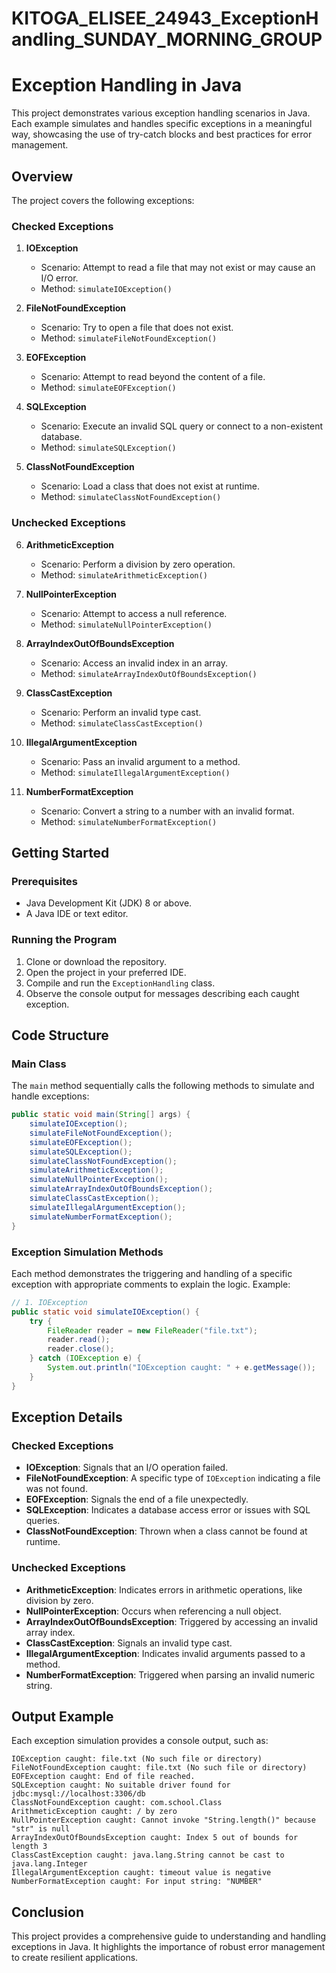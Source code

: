# KITOGA_ELISEE_24943_ExceptionHandling_SUNDAY_MORNING_GROUP
# Exception Handling in Java

This project demonstrates various exception handling scenarios in Java. Each example simulates and handles specific exceptions in a meaningful way, showcasing the use of try-catch blocks and best practices for error management.

## Overview

The project covers the following exceptions:

### Checked Exceptions
1. **IOException**
   - Scenario: Attempt to read a file that may not exist or may cause an I/O error.
   - Method: `simulateIOException()`

2. **FileNotFoundException**
   - Scenario: Try to open a file that does not exist.
   - Method: `simulateFileNotFoundException()`

3. **EOFException**
   - Scenario: Attempt to read beyond the content of a file.
   - Method: `simulateEOFException()`

4. **SQLException**
   - Scenario: Execute an invalid SQL query or connect to a non-existent database.
   - Method: `simulateSQLException()`

5. **ClassNotFoundException**
   - Scenario: Load a class that does not exist at runtime.
   - Method: `simulateClassNotFoundException()`

### Unchecked Exceptions
6. **ArithmeticException**
   - Scenario: Perform a division by zero operation.
   - Method: `simulateArithmeticException()`

7. **NullPointerException**
   - Scenario: Attempt to access a null reference.
   - Method: `simulateNullPointerException()`

8. **ArrayIndexOutOfBoundsException**
   - Scenario: Access an invalid index in an array.
   - Method: `simulateArrayIndexOutOfBoundsException()`

9. **ClassCastException**
   - Scenario: Perform an invalid type cast.
   - Method: `simulateClassCastException()`

10. **IllegalArgumentException**
    - Scenario: Pass an invalid argument to a method.
    - Method: `simulateIllegalArgumentException()`

11. **NumberFormatException**
    - Scenario: Convert a string to a number with an invalid format.
    - Method: `simulateNumberFormatException()`

## Getting Started

### Prerequisites
- Java Development Kit (JDK) 8 or above.
- A Java IDE or text editor.

### Running the Program
1. Clone or download the repository.
2. Open the project in your preferred IDE.
3. Compile and run the `ExceptionHandling` class.
4. Observe the console output for messages describing each caught exception.

## Code Structure

### Main Class
The `main` method sequentially calls the following methods to simulate and handle exceptions:
```java
public static void main(String[] args) {
    simulateIOException();
    simulateFileNotFoundException();
    simulateEOFException();
    simulateSQLException();
    simulateClassNotFoundException();
    simulateArithmeticException();
    simulateNullPointerException();
    simulateArrayIndexOutOfBoundsException();
    simulateClassCastException();
    simulateIllegalArgumentException();
    simulateNumberFormatException();
}
```

### Exception Simulation Methods
Each method demonstrates the triggering and handling of a specific exception with appropriate comments to explain the logic. Example:

```java
// 1. IOException
public static void simulateIOException() {
    try {
        FileReader reader = new FileReader("file.txt");
        reader.read();
        reader.close();
    } catch (IOException e) {
        System.out.println("IOException caught: " + e.getMessage());
    }
}
```

## Exception Details

### Checked Exceptions
- **IOException**: Signals that an I/O operation failed.
- **FileNotFoundException**: A specific type of `IOException` indicating a file was not found.
- **EOFException**: Signals the end of a file unexpectedly.
- **SQLException**: Indicates a database access error or issues with SQL queries.
- **ClassNotFoundException**: Thrown when a class cannot be found at runtime.

### Unchecked Exceptions
- **ArithmeticException**: Indicates errors in arithmetic operations, like division by zero.
- **NullPointerException**: Occurs when referencing a null object.
- **ArrayIndexOutOfBoundsException**: Triggered by accessing an invalid array index.
- **ClassCastException**: Signals an invalid type cast.
- **IllegalArgumentException**: Indicates invalid arguments passed to a method.
- **NumberFormatException**: Triggered when parsing an invalid numeric string.

## Output Example
Each exception simulation provides a console output, such as:
```
IOException caught: file.txt (No such file or directory)
FileNotFoundException caught: file.txt (No such file or directory)
EOFException caught: End of file reached.
SQLException caught: No suitable driver found for jdbc:mysql://localhost:3306/db
ClassNotFoundException caught: com.school.Class
ArithmeticException caught: / by zero
NullPointerException caught: Cannot invoke "String.length()" because "str" is null
ArrayIndexOutOfBoundsException caught: Index 5 out of bounds for length 3
ClassCastException caught: java.lang.String cannot be cast to java.lang.Integer
IllegalArgumentException caught: timeout value is negative
NumberFormatException caught: For input string: "NUMBER"
```

## Conclusion
This project provides a comprehensive guide to understanding and handling exceptions in Java. It highlights the importance of robust error management to create resilient applications.


